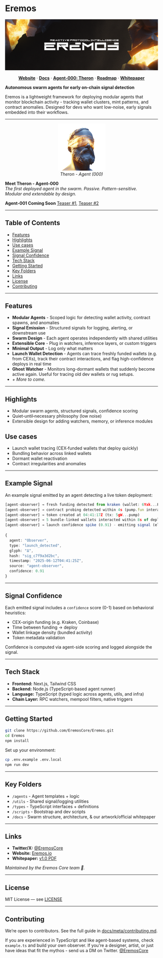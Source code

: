 # Eremos

![Eremos](docs/assets/images/banner2.png)

<p align="center">
  <a href="https://www.eremos.io/"><strong>Website</strong></a> ·
  <a href="./docs/README.md"><strong>Docs</strong></a> ·
  <a href="./docs/guides/agents.md#theron-agent-000"><strong>Agent‑000: Theron</strong></a> ·
  <a href="./docs/meta/ROADMAP.md"><strong>Roadmap</strong></a> ·
  <a href="./docs/assets/papers/whitepaper.pdf"><strong>Whitepaper</strong></a>
</p>

**Autonomous swarm agents for early on-chain signal detection**

Eremos is a lightweight framework for deploying modular agents that monitor blockchain activity - tracking wallet clusters, mint patterns, and contract anomalies.
Designed for devs who want low-noise, early signals embedded into their workflows.

---

<p align="center">
  <img src="docs/assets/images/therontphd2.png" alt="Agent Theron" width="155"/><br/>
  <em>Theron - Agent (000)</em>
</p>

**Meet Theron - Agent-000**  
*The first deployed agent in the swarm. Passive. Pattern-sensitive.  
Modular and extendable by design.*


**Agent-001 Coming Soon** [Teaser #1](https://x.com/EremosCore/status/1949154939923833239), [Teaser #2](https://x.com/EremosCore/status/1954856345284567218)

---

## Table of Contents
- [Features](#features)
- [Highlights](#highlights)
- [Use cases](#use-cases)
- [Example Signal](#example-signal)
- [Signal Confidence](#signal-confidence)
- [Tech Stack](#tech-stack)
- [Getting Started](#getting-started)
- [Key Folders](#key-folders)
- [Links](#links)
- [License](#license)
- [Contributing](#contributing)

---

## Features

- **Modular Agents** - Scoped logic for detecting wallet activity, contract spawns, and anomalies  
- **Signal Emission** - Structured signals for logging, alerting, or downstream use  
- **Swarm Design** - Each agent operates independently with shared utilities  
- **Extensible Core** - Plug in watchers, inference layers, or custom triggers  
- **Minimal Output** - Log only what matters
- **Launch Wallet Detection** - Agents can trace freshly funded wallets (e.g. from CEXs), track their contract interactions, and flag high-confidence deploys in real time
- **Ghost Watcher** - Monitors long-dormant wallets that suddenly become active again. Useful for tracing old dev wallets or rug setups.
- *+ More to come.*

---

## Highlights
- Modular swarm agents, structured signals, confidence scoring
- Quiet‑until‑necessary philosophy (low noise)
- Extensible design for adding watchers, memory, or inference modules

## Use cases
- Launch wallet tracing (CEX‑funded wallets that deploy quickly)
- Bundling behavior across linked wallets
- Dormant wallet reactivation
- Contract irregularities and anomalies

---

## Example Signal

An example signal emitted by an agent detecting a live token deployment:

```ts
[agent-observer] → fresh funding detected from kraken (wallet: 6Yxk...P2M8) at 04:41:12Z
[agent-observer] → contract probing detected within 4s (pump.fun interaction traced)
[agent-observer] → token created at 04:41:17Z (tx: 5gW...pump)
[agent-observer] → 5 bundle-linked wallets interacted within 8s of deploy
[agent-observer] → launch confidence spike (0.91) - emitting signal (elapsed: 13s)

{
  agent: "Observer",
  type: "launch_detected",
  glyph: "Δ",
  hash: "sig_c7f9a3d2bc",
  timestamp: "2025-06-12T04:41:25Z",
  source: "agent-observer",
  confidence: 0.91
}
```

---

## Signal Confidence

Each emitted signal includes a `confidence` score (0-1) based on behavioral heuristics:
- CEX-origin funding (e.g. Kraken, Coinbase)
- Time between funding → deploy
- Wallet linkage density (bundled activity)
- Token metadata validation

Confidence is computed via agent-side scoring and logged alongside the signal.

---

## Tech Stack

- **Frontend:** Next.js, Tailwind CSS
- **Backend:** Node.js (TypeScript-based agent runner)
- **Language:** TypeScript (typed logic across agents, utils, and infra)
- **Chain Layer:** RPC watchers, mempool filters, native triggers

---

## Getting Started

```bash
git clone https://github.com/EremosCore/Eremos.git
cd Eremos
npm install
```

Set up your environment:

```bash
cp .env.example .env.local
npm run dev
```

---

## Key Folders

- `/agents` - Agent templates + logic  
- `/utils` - Shared signal/logging utilities  
- `/types` - TypeScript interfaces + definitions  
- `/scripts` - Bootstrap and dev scripts  
- `/docs` - Swarm structure, architecture, & our artwork/official whitepaper

---

## Links

- **Twitter/X:** [@EremosCore](https://x.com/EremosCore)
- **Website:** [Eremos.io](https://www.eremos.io/)
- **Whitepaper:** [v1.0 PDF](docs/assets/papers/whitepaper.pdf)

_Maintained by the Eremos Core team 💛._

---

## License

MIT License — see [LICENSE](./LICENSE)

---

## Contributing

We’re open to contributors. See the full guide in [docs/meta/contributing.md](./docs/meta/contributing.md).

If you are experienced in TypeScript and like agent-based systems, check `example.ts` and build your own observer. If you're a designer, artist, or just have ideas that fit the mythos - send us a DM on Twitter. [@EremosCore](https://x.com/EremosCore)
